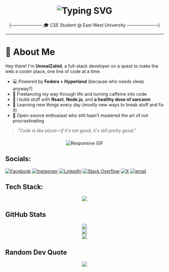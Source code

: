 <h1 align="center">
  <img src="https://readme-typing-svg.demolab.com?font=Fira+Code&weight=500&size=26&pause=1000&color=87CEEB&center=true&vCenter=true&width=460&lines=Hey+there,+Curious+Coder!;Welcome+to+my+world;CSE+Student;Tech+Enthusiast;Breaking+stuff+a+lot;But+Building+Unreal+things" alt="Typing SVG" />
</h1>

<p align="center">
  {────────── 🎓 CSE Student @ East West University ──────────}
</p>

---
 
# 💫 About Me
Hey there! I'm **UnrealZahid**, a full-stack developer on a quest to make the web a cooler place, one line of code at a time.

- 💻 Powered by **Fedora + Hyperland** (because who needs sleep anyway?)
- 🚀 Freelancing my way through life and turning caffeine into code  
- 🧠 I build stuff with **React**, **Node.js**, and **a healthy dose of sarcasm**
- 🌱 Learning new things every day (mostly new ways to break stuff and fix it)
- 🤖 Open-source enthusiast who still hasn't mastered the art of not procrastinating

> _"Code is like pizza—if it's not good, it's still pretty good."_





###

<div style="text-align: center;">
  <img 
    src="https://i.pinimg.com/originals/a5/3b/c3/a53bc3eb7390edcb1711945f882a92cc.gif" 
    alt="Responsive GIF" 
    style="max-width: 100%; height: auto;"
  />
</div>


###

## Socials:
[![Facebook](https://img.shields.io/badge/Facebook-%231877F2.svg?logo=Facebook&logoColor=white)](https://www.facebook.com/share/1CGz7sYJU6/?mibextid=qi2Omg) [![Instagram](https://img.shields.io/badge/Instagram-%23E4405F.svg?logo=Instagram&logoColor=white)](https://www.instagram.com/unreal_zahid?igsh=OWZ4d2YxbWtreWxh) [![LinkedIn](https://img.shields.io/badge/LinkedIn-%230077B5.svg?logo=linkedin&logoColor=white)](https://www.linkedin.com/in/jahidul-islam-672461333?utm_source=share&utm_campaign=share_via&utm_content=profile&utm_medium=android_app) [![Stack Overflow](https://img.shields.io/badge/-Stackoverflow-FE7A16?logo=stack-overflow&logoColor=white)](https://stackoverflow.com/users/30344386/jahidul-islam) [![X](https://img.shields.io/badge/X-black.svg?logo=X&logoColor=white)](https://x.com/Unreal_Zahid?t=9HQGlAPBUgetuTy32_4aSA&s=09) [![email](https://img.shields.io/badge/Email-D14836?logo=gmail&logoColor=white)](mailto:jahidulislam01018940@gmail.com) 

## Tech Stack:
<p align="center">
  <a href="https://skillicons.dev">
    <img src="https://skillicons.dev/icons?i=js,ts,html,css,py,c,cs,react,cpp,tailwind,php,nextjs,aws,gcp,azure,react,vue,flutter,notion,unreal,arch,bash,git,github,docker,neovim,vscode,vscodium,powershell,figma" />
  </a>
</p>


<!-- Stats Section -->


## GitHub Stats

<div align="center">

  <img src="https://github-readme-stats.vercel.app/api?username=UnrealZahid101894&theme=catppuccin_mocha&hide_border=true&include_all_commits=true&count_private=false" /><br/>
  <img src="https://nirzak-streak-stats.vercel.app/?user=UnrealZahid101894&theme=catppuccin_mocha&hide_border=true" /><br/>
  <img src="https://github-readme-stats.vercel.app/api/top-langs/?username=UnrealZahid101894&theme=catppuccin_mocha&hide_border=true&include_all_commits=true&count_private=false&layout=compact" />

</div>

## Random Dev Quote

<div align="center">

  <img src="https://quotes-github-readme.vercel.app/api?type=horizontal&theme=tokyonight" />

</div>


<!-- Proudly created with GPRM ( https://gprm.itsvg.in ) -->

